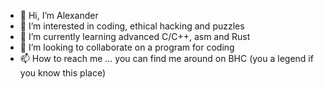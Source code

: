 - 👋 Hi, I’m Alexander
- 👀 I’m interested in coding, ethical hacking and puzzles
- 🌱 I’m currently learning advanced C/C++, asm and Rust
- 💞️ I’m looking to collaborate on a program for coding
- 📫 How to reach me ... you can find me around on BHC (you a legend if you know this place)

<!---
APshellxx/APshellxx is a ✨ special ✨ repository because its `README.md` (this file) appears on your GitHub profile.
You can click the Preview link to take a look at your changes.
--->
